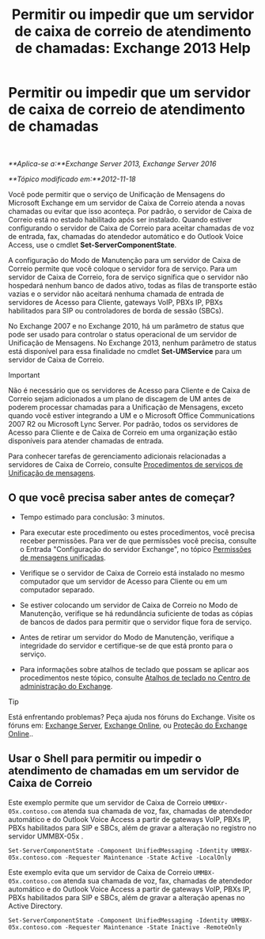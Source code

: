 ﻿---
title: 'Permitir ou impedir que um servidor de caixa de correio de atendimento de chamadas: Exchange 2013 Help'
TOCTitle: Permitir ou impedir que um servidor de caixa de correio de atendimento de chamadas
ms:assetid: 4b860c09-6669-4e3d-b3dc-17b8018b3860
ms:mtpsurl: https://technet.microsoft.com/pt-br/library/Aa997908(v=EXCHG.150)
ms:contentKeyID: 50556181
ms.date: 05/22/2018
mtps_version: v=EXCHG.150
ms.translationtype: MT
---

# Permitir ou impedir que um servidor de caixa de correio de atendimento de chamadas

 

_**Aplica-se a:**Exchange Server 2013, Exchange Server 2016_

_**Tópico modificado em:**2012-11-18_

Você pode permitir que o serviço de Unificação de Mensagens do Microsoft Exchange em um servidor de Caixa de Correio atenda a novas chamadas ou evitar que isso aconteça. Por padrão, o servidor de Caixa de Correio está no estado habilitado após ser instalado. Quando estiver configurando o servidor de Caixa de Correio para aceitar chamadas de voz de entrada, fax, chamadas do atendedor automático e do Outlook Voice Access, use o cmdlet **Set-ServerComponentState**.

A configuração do Modo de Manutenção para um servidor de Caixa de Correio permite que você coloque o servidor fora de serviço. Para um servidor de Caixa de Correio, fora de serviço significa que o servidor não hospedará nenhum banco de dados ativo, todas as filas de transporte estão vazias e o servidor não aceitará nenhuma chamada de entrada de servidores de Acesso para Cliente, gateways VoIP, PBXs IP, PBXs habilitados para SIP ou controladores de borda de sessão (SBCs).

No Exchange 2007 e no Exchange 2010, há um parâmetro de status que pode ser usado para controlar o status operacional de um servidor de Unificação de Mensagens. No Exchange 2013, nenhum parâmetro de status está disponível para essa finalidade no cmdlet **Set-UMService** para um servidor de Caixa de Correio.


> [!IMPORTANT]
> Não é necessário que os servidores de Acesso para Cliente e de Caixa de Correio sejam adicionados a um plano de discagem de UM antes de poderem processar chamadas para a Unificação de Mensagens, exceto quando você estiver integrando a UM e o Microsoft Office Communications 2007 R2 ou Microsoft Lync Server. Por padrão, todos os servidores de Acesso para Cliente e de Caixa de Correio em uma organização estão disponíveis para atender chamadas de entrada.



Para conhecer tarefas de gerenciamento adicionais relacionadas a servidores de Caixa de Correio, consulte [Procedimentos de serviços de Unificação de mensagens](um-services-procedures-exchange-2013-help.md).

## O que você precisa saber antes de começar?

  - Tempo estimado para conclusão: 3 minutos.

  - Para executar este procedimento ou estes procedimentos, você precisa receber permissões. Para ver de que permissões você precisa, consulte o Entrada "Configuração do servidor Exchange", no tópico [Permissões de mensagens unificadas](unified-messaging-permissions-exchange-2013-help.md).

  - Verifique se o servidor de Caixa de Correio está instalado no mesmo computador que um servidor de Acesso para Cliente ou em um computador separado.

  - Se estiver colocando um servidor de Caixa de Correio no Modo de Manutenção, verifique se há redundância suficiente de todas as cópias de bancos de dados para permitir que o servidor fique fora de serviço.

  - Antes de retirar um servidor do Modo de Manutenção, verifique a integridade do servidor e certifique-se de que está pronto para o serviço.

  - Para informações sobre atalhos de teclado que possam se aplicar aos procedimentos neste tópico, consulte [Atalhos de teclado no Centro de administração do Exchange](keyboard-shortcuts-in-the-exchange-admin-center-exchange-online-protection-help.md).


> [!TIP]
> Está enfrentando problemas? Peça ajuda nos fóruns do Exchange. Visite os fóruns em: <A href="https://go.microsoft.com/fwlink/p/?linkid=60612">Exchange Server</A>, <A href="https://go.microsoft.com/fwlink/p/?linkid=267542">Exchange Online</A>, ou <A href="https://go.microsoft.com/fwlink/p/?linkid=285351">Proteção do Exchange Online</A>..



## Usar o Shell para permitir ou impedir o atendimento de chamadas em um servidor de Caixa de Correio

Este exemplo permite que um servidor de Caixa de Correio `UMMBXr-05x.contoso.com` atenda sua chamada de voz, fax, chamadas de atendedor automático e do Outlook Voice Access a partir de gateways VoIP, PBXs IP, PBXs habilitados para SIP e SBCs, além de gravar a alteração no registro no servidor UMMBX-05x .

    Set-ServerComponentState -Component UnifiedMessaging -Identity UMMBX-05x.contoso.com -Requester Maintenance -State Active -LocalOnly

Este exemplo evita que um servidor de Caixa de Correio `UMMBX-05x.contoso.com` atenda sua chamada de voz, fax, chamadas de atendedor automático e do Outlook Voice Access a partir de gateways VoIP, PBXs IP, PBXs habilitados para SIP e SBCs, além de gravar a alteração apenas no Active Directory.

    Set-ServerComponentState -Component UnifiedMessaging -Identity UMMBX-05x.contoso.com -Requester Maintenance -State Inactive -RemoteOnly

